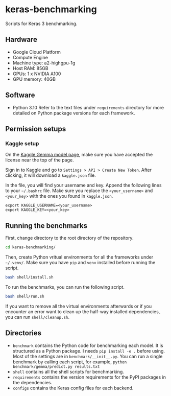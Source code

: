 # keras-benchmarking
Scripts for Keras 3 benchmarking.

## Hardware
* Google Cloud Platform
* Compute Engine
* Machine type: a2-highgpu-1g
* Host RAM: 85GB
* GPUs: 1 x NVIDIA A100
* GPU memory: 40GB

## Software
* Python 3.10
Refer to the text files under `requirements` directory for more detailed on
Python package versions for each framework.

## Permission setups

### Kaggle setup

On the [Kaggle Gemma model page](https://www.kaggle.com/models/keras/gemma),
make sure you have accepted the license near the top of the page.

Sign in to Kaggle and go to `Settings > API > Create New Token`. After clicking,
it will download a `kaggle.json` file.

In the file, you will find your username and key. Append the following lines to
your `~/.bashrc` file. Make sure you replace the `<your_username>` and
`<your_key>` with the ones you found in `kaggle.json`.

```shell
export KAGGLE_USERNAME=<your_username>
export KAGGLE_KEY=<your_key>
```

## Running the benchmarks

First, change directory to the root directory of the repository.

```bash
cd keras-benchmarking/
```

Then, create Python vritual environments for all the frameworks under
`~/.venv/`. Make sure you have `pip` and `venv` installed before running the
script.

```bash
bash shell/install.sh
```

To run the benchmarks, you can run the following script.

```bash
bash shell/run.sh
```

If you want to remove all the virtual environments afterwards or if you
encounter an error want to clean up the half-way installed dependencies, you can
run `shell/cleanup.sh`.

## Directories

* `benchmark` contains the Python code for benchmarking each model. It is
  structured as a Python package. I needs `pip install -e .` before using. Most
  of the settings are in `benchmark/__init__.py`. You can run a single benchmark
  by calling each script, for example,
  `python benchmark/gemma/predict.py results.txt`
* `shell` contains all the shell scripts for benchmarking.
* `requirements` contains the version requirements for the PyPI packages in the
  dependencies.
* `configs` contains the Keras config files for each backend.
